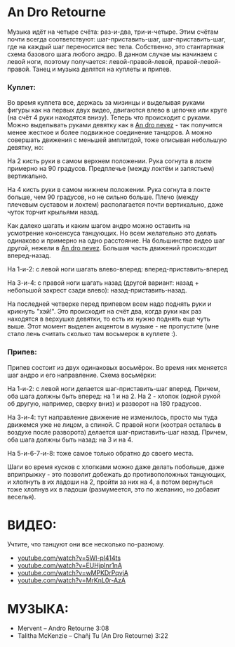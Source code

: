 An Dro Retourne
===============

Музыка идёт на четыре счёта: раз-и-два, три-и-четыре. Этим счётам почти всегда соответствуют: шаг-приставить-шаг, шаг-приставить-шаг, где на каждый шаг переносится вес тела. Собственно, это стантартная схема базового шага любого андро. В данном случае мы начинаем с левой ноги, поэтому получается: левой-правой-левой, правой-левой-правой. Танец и музыка делятся на куплеты и припев.

### Куплет:
Во время куплета все, держась за мизинцы и выделывая руками фигуры как на первых двух видео, двигаются влево в цепочке или круге (на счёт 4 руки находятся внизу). Теперь что происходит с руками. Можно выделывать руками девятку как в [An dro nevez](an-dro-nevez.md) - так получится менее жесткое и более подвижное соединение танцоров. А можно совершать движения с меньшей амплитдой, тоже описывая небольшую девятку, но:

На 2 кисть руки в самом верхнем положении. Рука согнута в локте примерно на 90 градусов. Предплечье (между локтём и запястьем) вертикально.

На 4 кисть руки в самом нижнем положении. Рука согнута в локте больше, чем 90 градусов, но не сильно больше. Плечо (между плечевым суставом и локтем) располагается почти вертикально, даже чуток торчит крыльями назад.

Как далеко шагать и каким шагом андро можно оставить на усмотрение консенсуса танцующих. Но всем желательно это делать одинаково и примерно на одно расстояние. На большинстве видео шаг другой, нежели в [An dro nevez](an-dro-nevez.md). Большая часть движений происходит вперед-назад.

На 1-и-2: с левой ноги шагать влево-вперед: вперед-приставить-вперед

На 3-и-4: с правой ноги шагать назад (другой вариант: назад + небольшой закрест сзади влево): назад-приставить-назад.

На последней четверке перед припевом всем надо поднять руки и крикнуть "хэй!". Это происходит на счёт два, когда руки как раз находятся в верхушке девятки, то есть их нужно поднять еще чуть выше. Этот момент выделен акцентом в музыке - не пропустите (мне стало лень считать сколько там восьмерок в куплете :). 

### Припев:
Припев состоит из двух одинаковых восьмёрок. Во время них меняется шаг андро и его направление. Схема восьмёрки:

На 1-и-2: с левой ноги делается шаг-приставить-шаг вперед. Причем, оба шага должны быть вперед: на 1 и на 2. На 2 - хлопок (одной рукой об другую, например, сверху вниз) и разворот на 180 градусов.

На 3-и-4: тут направление движение не изменилось, просто мы туда движемся уже не лицом, а спиной. С правой ноги (коотрая осталась в воздухе после разворота) делается шаг-приставить-шаг назад. Причем, оба шага должны быть назад: на 3 и на 4.

На 5-и-6-7-и-8: тоже самое только обратно до своего места.

Шаги во время кусков с хлопками можно даже делать побольше, даже вприпрыжку - это позволит добежать до противоположных танцующих, и хлопнуть в их ладоши на 2, пройти за них на 4, а потом вернуться тоже хлопнув их в ладоши (размумеется, это по желанию, но добавит веселья).

ВИДЕО:
======
Учтите, что танцуют они все несколько по-разному.
- [youtube.com/watch?v=5Wl-pl414ts](https://www.youtube.com/watch?v=5Wl-pl414ts)
- [youtube.com/watch?v=EUHjpInr1nA](https://www.youtube.com/watch?v=EUHjpInr1nA)
- [youtube.com/watch?v=wMPKDrPqvjA](https://www.youtube.com/watch?v=wMPKDrPqvjA)
- [youtube.com/watch?v=MrKnL0r-AzA](https://www.youtube.com/watch?v=MrKnL0r-AzA)

МУЗЫКА:
=======
- Mervent – Andro Retourne 3:08 
- Talitha McKenzie – Chañj Tu (An Dro Retourne) 3:22
